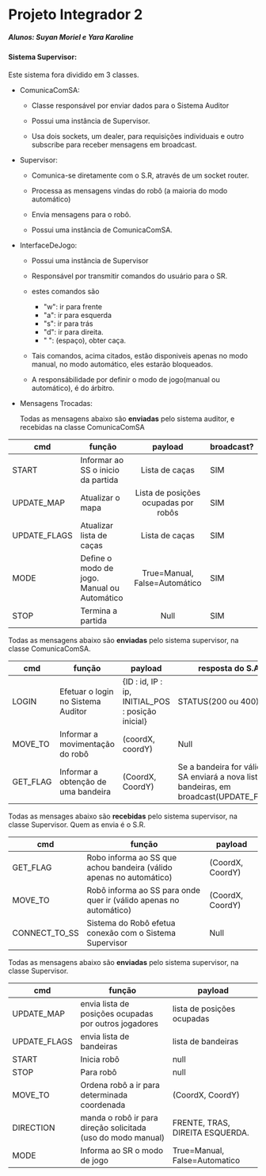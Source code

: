 # Projeto Integrador 2 
##### Alunos: Suyan Moriel e Yara Karoline


#### Sistema Supervisor: 
Este sistema fora dividido em 3 classes. 

* ComunicaComSA: 
    * Classe responsável por enviar dados para o Sistema Auditor 
    
    * Possui uma instância de Supervisor. 

    * Usa dois sockets, um dealer, para requisições individuais e outro subscribe para receber mensagens em broadcast. 

* Supervisor: 

    * Comunica-se diretamente com o S.R, através de um socket router. 

    * Processa as mensagens vindas do robô (a maioria do modo automático)

    * Envia mensagens para o robô. 

    * Possui uma instância de ComunicaComSA. 

* InterfaceDeJogo: 
    * Possui uma instância de Supervisor

    * Responsável por transmitir comandos do usuário para o SR. 

    * estes comandos são 
        * "w": ir para frente
        * "a": ir para esquerda
        * "s": ir para trás 
        * "d": ir para direita.
        * " ": (espaço), obter caça. 
    
    * Tais comandos, acima citados, estão disponiveis apenas no modo manual, no modo automático, eles estarão bloqueados. 
    
    * A responsábilidade por definir o modo de jogo(manual ou automático), é do árbitro.

* Mensagens Trocadas: 


    Todas as mensagens abaixo são **enviadas** pelo sistema auditor, e recebidas na classe ComunicaComSA


| cmd          | função                                      |                payload               | broadcast? |
|--------------|---------------------------------------------|:------------------------------------:|------------|
| START        | Informar ao SS o inicio da partida          | Lista de caças                       | SIM        |
| UPDATE_MAP   | Atualizar o mapa                            | Lista de posições ocupadas por robôs | SIM        |
| UPDATE_FLAGS | Atualizar lista de caças                    | Lista de caças                       | SIM        |
| MODE         | Define o modo de jogo. Manual ou Automático | True=Manual, False=Automático        | SIM        |
| STOP         | Termina a partida                           | Null                                 | SIM        |




Todas as mensagens abaixo são **enviadas** pelo sistema supervisor, na classe ComunicaComSA. 


| cmd      | função                              | payload                                           | resposta do S.A.                                                                              |
|----------|-------------------------------------|---------------------------------------------------|-----------------------------------------------------------------------------------------------|
| LOGIN    | Efetuar o login no Sistema Auditor  | {ID : id, IP : ip, INITIAL_POS : posição inicial} | STATUS(200 ou 400)                                                                            |
| MOVE_TO  | Informar a movimentação do robô     | (coordX, coordY)                                  | Null                                                                                          |
| GET_FLAG | Informar a obtenção de uma bandeira | (CoordX, CoordY)                                  | Se a bandeira for válida, o SA enviará a nova  lista de bandeiras, em broadcast(UPDATE_FLAGS) |


Todas as mensages abaixo são **recebidas** pelo sistema supervisor, na classe Supervisor.
Quem as envia é o S.R. 

| cmd           | função                                                              | payload          |
|---------------|---------------------------------------------------------------------|------------------|
| GET_FLAG      | Robo informa ao SS que achou bandeira (válido apenas no automático) | (CoordX, CoordY) |
| MOVE_TO       | Robô informa ao SS para onde quer ir  (válido apenas no automático) | (CoordX, CoordY) |
| CONNECT_TO_SS | Sistema do Robô efetua conexão com o Sistema Supervisor             | Null             |



Todas as mensagens abaixo são **enviadas** pelo sistema supervisor, na classe Supervisor. 

| cmd          | função                                                       | payload                         |
|--------------|--------------------------------------------------------------|---------------------------------|
| UPDATE_MAP   | envia lista de posições ocupadas por outros jogadores        | lista de posições ocupadas      |
| UPDATE_FLAGS | envia lista de bandeiras                                     | lista de bandeiras              |
| START        | Inicia robô                                                  | null                            |
| STOP         | Para robô                                                    | null                            |
| MOVE_TO      | Ordena robô a ir para determinada coordenada                 | (CoordX, CoordY)                |
| DIRECTION    | manda o robô ir para direção solicitada (uso do modo manual) | FRENTE, TRAS, DIREITA ESQUERDA. |
| MODE         | Informa ao SR o modo de jogo                                 | True=Manual, False=Automatico   |


